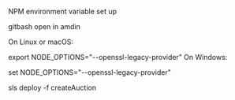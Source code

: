 NPM environment variable set up

gitbash  open in amdin

On Linux or macOS:

export NODE_OPTIONS="--openssl-legacy-provider"
On Windows:

set NODE_OPTIONS="--openssl-legacy-provider"

sls deploy -f createAuction
